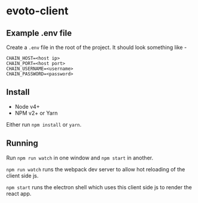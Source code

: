 # evoto-client

## Example .env file
Create a `.env` file in the root of the project. It should look something like - 
```
CHAIN_HOST=<host ip>
CHAIN_PORT=<host port>
CHAIN_USERNAME=<username>
CHAIN_PASSWORD=<password>
```

## Install
- Node v4+
- NPM v2+ or Yarn

Either run `npm install` or `yarn`.

## Running
Run `npm run watch` in one window and `npm start` in another.

`npm run watch` runs the webpack dev server to allow hot reloading of the client side js.

`npm start` runs the electron shell which uses this client side js to render the react app.
